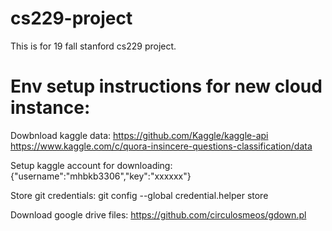# cs229-project
This is for 19 fall stanford cs229 project. 

# Env setup instructions for new cloud instance:
Dowbnload kaggle data:
https://github.com/Kaggle/kaggle-api
https://www.kaggle.com/c/quora-insincere-questions-classification/data

Setup kaggle account for downloading:
{"username":"mhbkb3306","key":"xxxxxx"}

Store git credentials:
git config --global credential.helper store

Download google drive files:
https://github.com/circulosmeos/gdown.pl